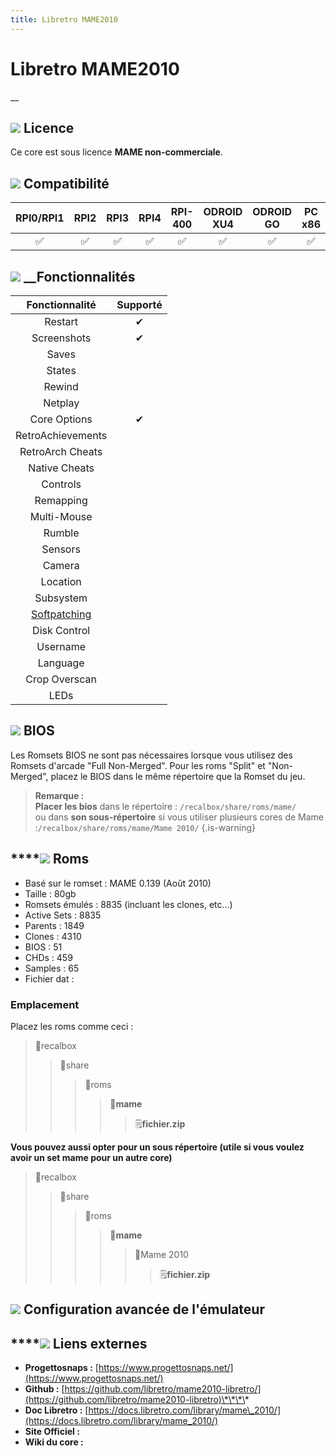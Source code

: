 ```yaml
---
title: Libretro MAME2010​
---
```


# Libretro MAME2010​

\_\_

## ![](./gerald-g-parchment-background-or-border-5.svg) Licence

Ce core est sous licence **MAME non-commerciale**.

## ![](./compatibility.png) Compatibilité

| RPI0/RPI1 | RPI2 | RPI3 | RPI4 | RPI-400 | ODROID XU4 | ODROID GO | PC x86 | PC x86\_64 |
| :---: | :---: | :---: | :---: | :---: | :---: | :---: | :---: | :---: |
| ✅ | ✅ | ✅ | ✅ | ✅ | ✅ | ✅ | ✅ | ✅ |

## ![](./hammer-28636_640.png) __Fonctionnalités

| Fonctionnalité | Supporté |
| :---: | :---: |
| Restart | ✔ |
| Screenshots | ✔ |
| Saves |  |
| States |  |
| Rewind |  |
| Netplay |  |
| Core Options | ✔ |
| RetroAchievements |  |
| RetroArch Cheats |  |
| Native Cheats |  |
| Controls |  |
| Remapping |  |
| Multi-Mouse |  |
| Rumble |  |
| Sensors |  |
| Camera |  |
| Location |  |
| Subsystem |  |
| [Softpatching](https://docs.libretro.com/guides/softpatching/) |  |
| Disk Control |  |
| Username |  |
| Language |  |
| Crop Overscan |  |
| LEDs |  |

## ![](./tqfp32.svg) BIOS

Les Romsets BIOS ne sont pas nécessaires lorsque vous utilisez des Romsets d'arcade "Full Non-Merged". Pour les roms "Split" et "Non-Merged", placez le BIOS dans le même répertoire que la Romset du jeu.


>**Remarque :  
>Placer les bios** dans le répertoire : `/recalbox/share/roms/mame/`   
>ou dans **son sous-répertoire** si vous utiliser plusieurs cores de Mame :`/recalbox/share/roms/mame/Mame 2010/`
{.is-warning}

## \*\*\*\*![](./rom-30098_640.png) **Roms**

* Basé sur le romset : MAME 0.139 \(Août 2010\)
* Taille : 80gb
* Romsets émulés : 8835 \(incluant les clones, etc...\)
* Active Sets : 8835
* Parents : 1849
* Clones : 4310
* BIOS : 51
* CHDs : 459
* Samples : 65
* Fichier dat : 

### **Emplacement**

Placez les roms comme ceci : 

> 📁recalbox
>
> > 📁share
> >
> > > 📁roms
> > >
> > > > 📁**mame**
> > > >
> > > > > 🗒**fichier.zip**

**Vous pouvez aussi opter pour un sous répertoire \(utile si vous voulez avoir un set mame pour un autre core\)**

> 📁recalbox
>
> > 📁share
> >
> > > 📁roms
> > >
> > > > 📁**mame**
> > > >
> > > > > 📁Mame 2010
> > > > >
> > > > > > 🗒**fichier.zip**

## ![](./hammer-28636_640.png) Configuration avancée de l'émulateur

###  <a id="options-du-core"></a>

## \*\*\*\*![](./kisspng-web-development-world-wide-web-computer-icons-webs-world-wide-web-icon-png-5ab05c24477216.4540070115215073642927.png) **Liens externes**

* **Progettosnaps :** [https://www.progettosnaps.net/](https://www.progettosnaps.net/)
* **Github :** [https://github.com/libretro/mame2010-libretro/](https://github.com/libretro/mame2010-libretro)\*\*\*\*
* **Doc Libretro :** [https://docs.libretro.com/library/mame\_2010/](https://docs.libretro.com/library/mame_2010/)
* **Site Officiel :** 
* **Wiki du core :** 

